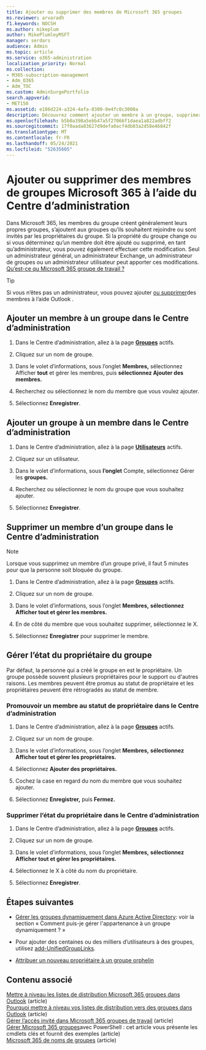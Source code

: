 ```yaml
---
title: Ajouter ou supprimer des membres de Microsoft 365 groupes
ms.reviewer: arvaradh
f1.keywords: NOCSH
ms.author: mikeplum
author: MikePlumleyMSFT
manager: serdars
audience: Admin
ms.topic: article
ms.service: o365-administration
localization_priority: Normal
ms.collection:
- M365-subscription-management
- Adm_O365
- Adm_TOC
ms.custom: AdminSurgePortfolio
search.appverid:
- MET150
ms.assetid: e186d224-a324-4afa-8300-0e4fc0c3000a
description: Découvrez comment ajouter un membre à un groupe, supprimer un membre du groupe et gérer l’état du propriétaire du groupe dans Microsoft 365'administration.
ms.openlocfilehash: b5b0a398a5ebb47a5f27066f1daea1a822adbff2
ms.sourcegitcommit: 17f0aada83627d9defa0acf4db03a2d58e46842f
ms.translationtype: MT
ms.contentlocale: fr-FR
ms.lasthandoff: 05/24/2021
ms.locfileid: "52635605"
---
```

# <a name="add-or-remove-members-from-microsoft-365-groups-using-the-admin-center"></a>Ajouter ou supprimer des membres de groupes Microsoft 365 à l’aide du Centre d’administration

Dans Microsoft 365, les membres du groupe créent généralement leurs propres groupes, s’ajoutent aux groupes qu’ils souhaitent rejoindre ou sont invités par les propriétaires du groupe. Si la propriété du groupe change ou si vous déterminez qu’un membre doit être ajouté ou supprimé, en tant qu’administrateur, vous pouvez également effectuer cette modification. Seul un administrateur général, un administrateur Exchange, un administrateur de groupes ou un administrateur utilisateur peut apporter ces modifications. [Qu’est-ce qu Microsoft 365 groupe de travail ?](https://support.microsoft.com/office/b565caa1-5c40-40ef-9915-60fdb2d97fa2)

> [!TIP]
> Si vous n’êtes pas un administrateur, vous pouvez ajouter [ou supprimer](https://support.microsoft.com/office/3b650f4a-5c9b-4f94-a1bb-0cca4b1091de)des membres à l’aide Outlook .
  
## <a name="add-a-member-to-a-group-in-the-admin-center"></a>Ajouter un membre à un groupe dans le Centre d’administration

1. Dans le Centre d’administration, allez à la page [**Groupes**](https://admin.microsoft.com/Adminportal/Home?#/groups) actifs.  

2. Cliquez sur un nom de groupe.

3. Dans le volet d’informations, sous l’onglet **Membres,** sélectionnez Afficher **tout** et gérer les membres, puis **sélectionnez Ajouter des membres.**

4. Recherchez ou sélectionnez le nom du membre que vous voulez ajouter.

5. Sélectionnez **Enregistrer**.

## <a name="add-a-group-to-a-member-in-the-admin-center"></a>Ajouter un groupe à un membre dans le Centre d’administration

1. Dans le Centre d’administration, allez à la page [**Utilisateurs**](https://admin.microsoft.com/Adminportal/Home?#/users) actifs.  

2. Cliquez sur un utilisateur.

3. Dans le volet d’informations, sous **l’onglet** Compte, sélectionnez Gérer les **groupes.**

4. Recherchez ou sélectionnez le nom du groupe que vous souhaitez ajouter.

5. Sélectionnez **Enregistrer**.

## <a name="remove-a-member-from-a-group-in-the-admin-center"></a>Supprimer un membre d’un groupe dans le Centre d’administration

> [!NOTE]
> Lorsque vous supprimez un membre d’un groupe privé, il faut 5 minutes pour que la personne soit bloquée du groupe.

1. Dans le Centre d’administration, allez à la page [**Groupes**](https://admin.microsoft.com/Adminportal/Home?#/groups) actifs.  

2. Cliquez sur un nom de groupe.

3. Dans le volet d’informations, sous l’onglet **Membres,** **sélectionnez Afficher tout et gérer les membres.**

4. En de côté du membre que vous souhaitez supprimer, sélectionnez le X.

5. Sélectionnez **Enregistrer** pour supprimer le membre.

## <a name="manage-group-owner-status"></a>Gérer l’état du propriétaire du groupe

Par défaut, la personne qui a créé le groupe en est le propriétaire. Un groupe possède souvent plusieurs propriétaires pour le support ou d'autres raisons. Les membres peuvent être promus au statut de propriétaire et les propriétaires peuvent être rétrogradés au statut de membre.
  
### <a name="promote-a-member-to-owner-status-in-the-admin-center"></a>Promouvoir un membre au statut de propriétaire dans le Centre d’administration

1. Dans le Centre d’administration, allez à la page [**Groupes**](https://admin.microsoft.com/Adminportal/Home?#/groups) actifs.  

2. Cliquez sur un nom de groupe.

3. Dans le volet d’informations, sous l’onglet **Membres,** **sélectionnez Afficher tout et gérer les propriétaires.**

4. Sélectionnez **Ajouter des propriétaires.**

5. Cochez la case en regard du nom du membre que vous souhaitez ajouter.

6. Sélectionnez **Enregistrer,** puis **Fermez.**

### <a name="remove-owner-status-in-the-admin-center"></a>Supprimer l’état du propriétaire dans le Centre d’administration

1. Dans le Centre d’administration, allez à la page [**Groupes**](https://admin.microsoft.com/Adminportal/Home?#/groups) actifs.  

2. Cliquez sur un nom de groupe.

3. Dans le volet d’informations, sous l’onglet **Membres,** **sélectionnez Afficher tout et gérer les propriétaires.**

4. Sélectionnez le X à côté du nom du propriétaire.

5. Sélectionnez **Enregistrer**.

## <a name="next-steps"></a>Étapes suivantes

- [Gérer les groupes dynamiquement dans Azure Active Directory](/azure/active-directory/fundamentals/active-directory-groups-create-azure-portal): voir la section « Comment puis-je gérer l'appartenance à un groupe dynamiquement ? »

- Pour ajouter des centaines ou des milliers d’utilisateurs à des groupes, utilisez [add-UnifiedGroupLinks](/powershell/module/exchange/add-unifiedgrouplinks).

- [Attribuer un nouveau propriétaire à un groupe orphelin](https://support.microsoft.com/office/86bb3db6-8857-45d1-95c8-f6d540e45732)

## <a name="related-content"></a>Contenu associé

[Mettre à niveau les listes de distribution Microsoft 365 groupes dans Outlook](../manage/upgrade-distribution-lists.md) (article)\
[Pourquoi mettre à niveau vos listes de distribution vers des groupes dans Outlook](https://support.microsoft.com/office/7fb3d880-593b-4909-aafa-950dd50ce188) (article)\
[Gérer l’accès invité dans Microsoft 365 groupes de travail](manage-guest-access-in-groups.md) (article)\
[Gérer Microsoft 365 groupes](../../enterprise/manage-microsoft-365-groups-with-powershell.md)avec PowerShell : cet article vous présente les cmdlets clés et fournit des exemples (article)\
[Microsoft 365 de noms de groupes](../../solutions/groups-naming-policy.md) (article)